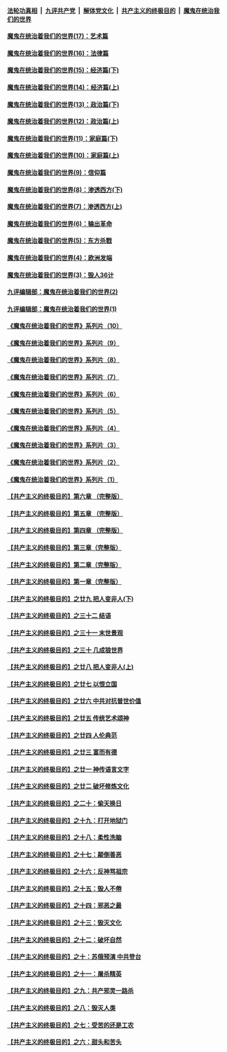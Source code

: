 ####  [法轮功真相](../../../../basic/blob/master/README.md?t=10211103) &nbsp;|&nbsp; [九评共产党](../../../../9ping.md/blob/master/README.md?t=10211103) &nbsp;|&nbsp; [解体党文化](../../../../jtdwh.md/blob/master/README.md?t=10211103)  &nbsp;|&nbsp; [共产主义的终极目的](../../../../gczydzjmd.md/blob/master/README.md?t=10211103) &nbsp;|&nbsp; [魔鬼在统治我们的世界](../../../../mgztzwmdsj.md/blob/master/README.md?t=10211103) 

#### [魔鬼在统治着我们的世界(17)：艺术篇](../pages/nsc422/n10499093.md?t=10211103) 

#### [魔鬼在统治着我们的世界(16)：法律篇](../pages/nsc422/n10485969.md?t=10211103) 

#### [魔鬼在统治着我们的世界(15)：经济篇(下)](../pages/nsc422/n10469975.md?t=10211103) 

#### [魔鬼在统治着我们的世界(14)：经济篇(上)](../pages/nsc422/n10457370.md?t=10211103) 

#### [魔鬼在统治着我们的世界(13)：政治篇(下)](../pages/nsc422/n10448270.md?t=10211103) 

#### [魔鬼在统治着我们的世界(12)：政治篇(上)](../pages/nsc422/n10444576.md?t=10211103) 

#### [魔鬼在统治着我们的世界(11)：家庭篇(下)](../pages/nsc422/n10440961.md?t=10211103) 

#### [魔鬼在统治着我们的世界(10)：家庭篇(上)](../pages/nsc422/n10435448.md?t=10211103) 

#### [魔鬼在统治着我们的世界(9)：信仰篇](../pages/nsc422/n10432159.md?t=10211103) 

#### [魔鬼在统治着我们的世界(8)：渗透西方(下)](../pages/nsc422/n10429603.md?t=10211103) 

#### [魔鬼在统治着我们的世界(7)：渗透西方(上)](../pages/nsc422/n10426013.md?t=10211103) 

#### [魔鬼在统治着我们的世界(6)：输出革命](../pages/nsc422/n10421536.md?t=10211103) 

#### [魔鬼在统治着我们的世界(5)：东方杀戮](../pages/nsc422/n10417707.md?t=10211103) 

#### [魔鬼在统治着我们的世界(4)：欧洲发端](../pages/nsc422/n10414890.md?t=10211103) 

#### [魔鬼在统治着我们的世界(3)：毁人36计](../pages/nsc422/n10411583.md?t=10211103) 

#### [九评编辑部：魔鬼在统治着我们的世界(2)](../pages/nsc422/n10410036.md?t=10211103) 

#### [九评编辑部：魔鬼在统治着我们的世界(1)](../pages/nsc422/n10406825.md?t=10211103) 

#### [《魔鬼在统治着我们的世界》系列片（10）](../pages/nsc422/n12292670.md?t=10211103) 

#### [《魔鬼在统治着我们的世界》系列片（9）](../pages/nsc422/n12290859.md?t=10211103) 

#### [《魔鬼在统治着我们的世界》系列片（8）](../pages/nsc422/n12287445.md?t=10211103) 

#### [《魔鬼在统治着我们的世界》系列片（7）](../pages/nsc422/n12283425.md?t=10211103) 

#### [《魔鬼在统治着我们的世界》系列片（6）](../pages/nsc422/n12282314.md?t=10211103) 

#### [《魔鬼在统治着我们的世界》系列片（5）](../pages/nsc422/n12281419.md?t=10211103) 

#### [《魔鬼在统治着我们的世界》系列片（4）](../pages/nsc422/n12274024.md?t=10211103) 

#### [《魔鬼在统治着我们的世界》系列片（3）](../pages/nsc422/n12271322.md?t=10211103) 

#### [《魔鬼在统治着我们的世界》系列片（2）](../pages/nsc422/n12269049.md?t=10211103) 

#### [《魔鬼在统治着我们的世界》系列片（1）](../pages/nsc422/n12267575.md?t=10211103) 

#### [【共产主义的终极目的】第六章 （完整版）](../pages/nsc422/n11428913.md?t=10211103) 

#### [【共产主义的终极目的】第五章 （完整版）](../pages/nsc422/n11428912.md?t=10211103) 

#### [【共产主义的终极目的】第四章 （完整版）](../pages/nsc422/n11428907.md?t=10211103) 

#### [【共产主义的终极目的】第三章（完整版）](../pages/nsc422/n11428848.md?t=10211103) 

#### [【共产主义的终极目的】第二章（完整版）](../pages/nsc422/n11428831.md?t=10211103) 

#### [【共产主义的终极目的】第一章（完整版）](../pages/nsc422/n11417651.md?t=10211103) 

#### [【共产主义的终极目的】之廿九 把人变非人(下)](../pages/nsc422/n11344140.md?t=10211103) 

#### [【共产主义的终极目的】之三十二 结语](../pages/nsc422/n11360535.md?t=10211103) 

#### [【共产主义的终极目的】之三十一 末世景观](../pages/nsc422/n11351129.md?t=10211103) 

#### [【共产主义的终极目的】之三十 几成狼世界](../pages/nsc422/n11348280.md?t=10211103) 

#### [【共产主义的终极目的】之廿八 把人变非人(上)](../pages/nsc422/n11340492.md?t=10211103) 

#### [【共产主义的终极目的】之廿七 以恨立国](../pages/nsc422/n11336944.md?t=10211103) 

#### [【共产主义的终极目的】之廿六 中共对抗普世价值](../pages/nsc422/n11324785.md?t=10211103) 

#### [【共产主义的终极目的】之廿五 传统艺术颂神](../pages/nsc422/n11296396.md?t=10211103) 

#### [【共产主义的终极目的】之廿四 人伦典范](../pages/nsc422/n11296397.md?t=10211103) 

#### [【共产主义的终极目的】之廿三 富而有德](../pages/nsc422/n11283598.md?t=10211103) 

#### [【共产主义的终极目的】之廿一 神传语言文字](../pages/nsc422/n11263265.md?t=10211103) 

#### [【共产主义的终极目的】之廿二 破坏修炼文化](../pages/nsc422/n11245728.md?t=10211103) 

#### [【共产主义的终极目的】之二十：偷天换日](../pages/nsc422/n11238846.md?t=10211103) 

#### [【共产主义的终极目的】之十九：打开地狱门](../pages/nsc422/n11206376.md?t=10211103) 

#### [【共产主义的终极目的】之十八：柔性洗脑](../pages/nsc422/n11199994.md?t=10211103) 

#### [【共产主义的终极目的】之十七：颠倒善恶](../pages/nsc422/n11179782.md?t=10211103) 

#### [【共产主义的终极目的】之十六：反神骂祖宗](../pages/nsc422/n11166798.md?t=10211103) 

#### [【共产主义的终极目的】之十五：毁人不倦](../pages/nsc422/n11166792.md?t=10211103) 

#### [【共产主义的终极目的】之十四：邪恶之最](../pages/nsc422/n11150249.md?t=10211103) 

#### [【共产主义的终极目的】之十三：毁灭文化](../pages/nsc422/n11135227.md?t=10211103) 

#### [【共产主义的终极目的】之十二：破坏自然](../pages/nsc422/n11135214.md?t=10211103) 

#### [【共产主义的终极目的】之十：苏俄预演 中共登台](../pages/nsc422/n11118424.md?t=10211103) 

#### [【共产主义的终极目的】之十一：屠杀精英](../pages/nsc422/n11118442.md?t=10211103) 

#### [【共产主义的终极目的】之九：共产邪灵一路杀](../pages/nsc422/n11114139.md?t=10211103) 

#### [【共产主义的终极目的】之八：毁灭人类](../pages/nsc422/n11108503.md?t=10211103) 

#### [【共产主义的终极目的】之七：受苦的还是工农](../pages/nsc422/n11101809.md?t=10211103) 

#### [【共产主义的终极目的】之六：甜头和苦头](../pages/nsc422/n11096971.md?t=10211103) 

